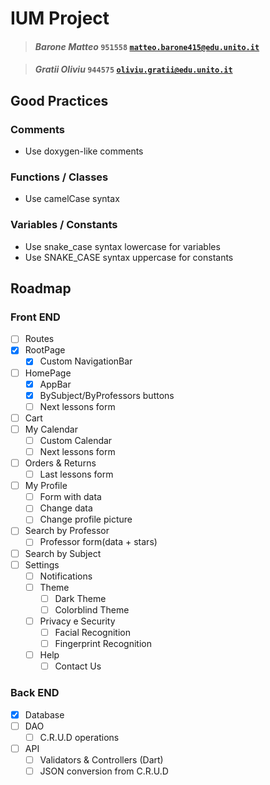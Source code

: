 # IUM Project

> #### *Barone Matteo* `951558` <a href="mailto:matteo.barone415@edu.unito.it">`matteo.barone415@edu.unito.it`</a>

> #### *Gratii Oliviu* `944575` <a href="mailto:oliviu.gratii@edu.unito.it">`oliviu.gratii@edu.unito.it`</a>

## Good Practices
### Comments
- Use doxygen-like comments

### Functions / Classes
- Use camelCase syntax

### Variables / Constants
- Use snake_case syntax lowercase for variables
- Use SNAKE_CASE syntax uppercase for constants


## Roadmap
### Front END

- [ ] Routes
- [X] RootPage
  - [X] Custom NavigationBar
- [ ] HomePage
  - [X] AppBar
  - [X] BySubject/ByProfessors buttons
  - [ ] Next lessons form
- [ ] Cart
- [ ] My Calendar
  - [ ] Custom Calendar
  - [ ] Next lessons form
- [ ] Orders & Returns
  - [ ] Last lessons form
- [ ] My Profile
  - [ ] Form with data
  - [ ] Change data
  - [ ] Change profile picture
- [ ] Search by Professor
  - [ ] Professor form(data + stars)
- [ ] Search by Subject
- [ ] Settings
  - [ ] Notifications
  - [ ] Theme
    - [ ] Dark Theme
    - [ ] Colorblind Theme
  - [ ] Privacy e Security
    - [ ] Facial Recognition
    - [ ] Fingerprint Recognition
  - [ ] Help
    - [ ] Contact Us
  
### Back END

- [X] Database
- [ ] DAO
  - [ ] C.R.U.D operations
- [ ] API
  - [ ] Validators & Controllers (Dart) 
  - [ ] JSON conversion from C.R.U.D
